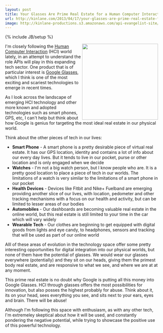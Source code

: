 ```yaml
---
layout: post
title: Your Glasses Are Prime Real Estate for a Human Computer Interaction (HCI)
url: http://kinlane.com/2013/04/17/your-glasses-are-prime-real-estate-for-a-human-compute-interaction/
image: http://kinlane-productions.s3.amazonaws.com/api-evangelist-site/blog/google-glasses.jpg
---
```

{% include JB/setup %}
<p>
     <img class="c1" src="https://s3.amazonaws.com/kinlane-productions/google-glasses/google-glasses.jpg" alt="" width="250" align="right" />
</p>
<p>
     I'm closely following the <a href="http://en.wikipedia.org/wiki/Human%E2%80%93computer_interaction">Human Computer Interaction</a> (HCI) world lately, in an attempt to understand the role APIs will play in this expanding tech sector. One product that is of particular interest is <a href="http://www.google.com/glass/start/">Google Glasses</a>, which I think is one of the most exciting and scariest technologies to emerge in recent times.
</p>
<p>
     As I look across the landscape of emerging HCI technology and other more known and adopted technologies such as smart phones, GPS, etc, I can't help but think about how Google is genius for targeting the most ideal real estate in our physical world.
</p>
<p>
     Think about the other pieces of tech in our lives:
</p>
<ul class="mainlist">
     <li>
          <strong>Smart Phone</strong> - A smart phone is a pretty desirable piece of virtual real estate. It has our GPS location, identity and contains a lot of info about our every day lives. But it tends to live in our pocket, purse or other location and is only engaged when we decide
     </li>
     <li>
          <strong>Watches</strong> - I'm not a big watch person, but I know people who are. It is a pretty good location to place a piece of tech in our worlds. The limitations of a watch is very similar to the limitations of a smart phone in our pocket
     </li>
     <li>
          <strong>Health Devices</strong> - Devices like Fitbit and Nike+ Fuelband are emerging providing another slice of our lives, with location, pedometer and other tracking mechanisms with a focus on our health and activity, but can be limited to lesser areas of our bodies
     </li>
     <li>
          <strong>Automobiles</strong> - Our dashboards are becoming valuable real estate in the online world, but this real estate is still limited to your time in the car which will vary widely
     </li>
     <li>
          <strong>Wearable Tech</strong> - Our clothes are beginning to get equipped with digital goods from lights and eye candy, to headphones, sensors and tracking that will be used as part of our online world
     </li>
</ul>
<p>
     Alll of these areas of evolution in the technology space offer some pretty interesting opportunities for digital integration into our physical worlds, but none of them have the potential of glasses. We would wear our glasses everywhere (potentially) and they sit on our heads, giving them the primest body real estate, and are responsive to what we see, and where we are at at any moment.
</p>
<p>
     This prime real estate is no doubt why Google is putting all this money into Google Glasses. HCI through glasses offers the most possibilities for innovation, but also posses the highest probably for abuse.  Think about it, its on your head, sees everything you see, and sits next to your ears, eyes and brain. There will be abuse!
</p>
<p>
     Although I'm following this space with enthusiasm, as with any other tech, I'm extremeley skeptical about how it will be used, and constantly pondering the negative potential, while trying to showcase the positive use of this powerful technology.
</p>
